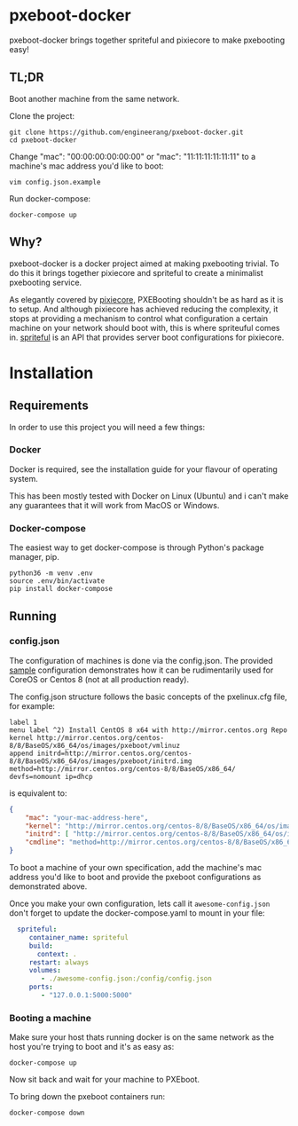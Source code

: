 # pxeboot-docker
pxeboot-docker brings together spriteful and pixiecore to make pxebooting easy!


## TL;DR
Boot another machine from the same network.

Clone the project:
```shell
git clone https://github.com/engineerang/pxeboot-docker.git
cd pxeboot-docker
```
Change "mac": "00:00:00:00:00:00" or  "mac": "11:11:11:11:11:11" to a machine's mac address you'd like to boot:
```shell
vim config.json.example
```
Run docker-compose:
```shell
docker-compose up
```

## Why?
pxeboot-docker is a docker project aimed at making pxebooting trivial. To do this it brings together pixiecore and spriteful to create a minimalist pxebooting service. 

As elegantly covered by [pixiecore](https://github.com/danderson/netboot/tree/master/pixiecore), PXEBooting shouldn't be as hard as it is to setup. And although pixiecore has achieved reducing the complexity, it stops at providing a mechanism to control what configuration a certain machine on your network should boot with, this is where spriteuful comes in. [spriteful](https://github.com/engineerang/spriteful) is an API that provides server boot configurations for pixiecore. 

# Installation

## Requirements
In order to use this project you will need a few things:
### Docker
Docker is required, see the installation guide for your flavour of operating system.

This has been mostly tested with Docker on Linux (Ubuntu) and i can't make any guarantees that it will work from MacOS or Windows. 
### Docker-compose
The easiest way to get docker-compose is through Python's package manager, pip.

```
python36 -m venv .env
source .env/bin/activate
pip install docker-compose
```

## Running

### config.json
The configuration of machines is done via the config.json. The provided [sample](config.json.example) configuration demonstrates how it can be rudimentarily used for CoreOS or Centos 8 (not at all production ready). 

The config.json structure follows the basic concepts of the pxelinux.cfg file, for example:

```text
label 1
menu label ^2) Install CentOS 8 x64 with http://mirror.centos.org Repo
kernel http://mirror.centos.org/centos-8/8/BaseOS/x86_64/os/images/pxeboot/vmlinuz
append initrd=http://mirror.centos.org/centos-8/8/BaseOS/x86_64/os/images/pxeboot/initrd.img method=http://mirror.centos.org/centos-8/8/BaseOS/x86_64/ devfs=nomount ip=dhcp
```
is equivalent to:
```json
{
    "mac": "your-mac-address-here",
    "kernel": "http://mirror.centos.org/centos-8/8/BaseOS/x86_64/os/images/pxeboot/vmlinuz",
    "initrd": [ "http://mirror.centos.org/centos-8/8/BaseOS/x86_64/os/images/pxeboot/initrd.img" ],
    "cmdline": "method=http://mirror.centos.org/centos-8/8/BaseOS/x86_64/ devfs=nomount ip=dhcp"
}
```

To boot a machine of your own specification, add the machine's mac address you'd like to boot and provide the pxeboot configurations as demonstrated above.

Once you make your own configuration, lets call it ```awesome-config.json``` don't forget to update the docker-compose.yaml to mount in your file:
```yaml
  spriteful:
     container_name: spriteful
     build:
       context: .
     restart: always
     volumes:
        - ./awesome-config.json:/config/config.json
     ports:
        - "127.0.0.1:5000:5000" 
```

### Booting a machine 
Make sure your host thats running docker is on the same network as the host you're trying to boot and it's as easy as:
```shell
docker-compose up
```
Now sit back and wait for your machine to PXEboot.

To bring down the pxeboot containers run:
```shell
docker-compose down
```
